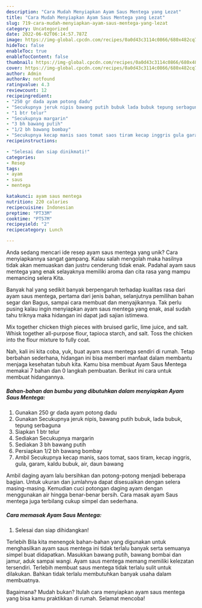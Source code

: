 ```yaml
---
description: "Cara Mudah Menyiapkan Ayam Saus Mentega yang Lezat"
title: "Cara Mudah Menyiapkan Ayam Saus Mentega yang Lezat"
slug: 719-cara-mudah-menyiapkan-ayam-saus-mentega-yang-lezat
category: Uncategorized
date: 2022-06-02T06:14:57.787Z
image: https://img-global.cpcdn.com/recipes/0a0d43c3114c0866/680x482cq70/ayam-saus-mentega-foto-resep-utama.jpg
hideToc: false
enableToc: true
enableTocContent: false
thumbnail: https://img-global.cpcdn.com/recipes/0a0d43c3114c0866/680x482cq70/ayam-saus-mentega-foto-resep-utama.jpg
cover: https://img-global.cpcdn.com/recipes/0a0d43c3114c0866/680x482cq70/ayam-saus-mentega-foto-resep-utama.jpg
author: Admin
authorAv: notfound
ratingvalue: 4.3
reviewcount: 12
recipeingredient:
- "250 gr dada ayam potong dadu"
- "Secukupnya jeruk nipis bawang putih bubuk lada bubuk tepung serbaguna"
- "1 btr telur"
- "Secukupnya margarin"
- "3 bh bawang putih"
- "1/2 bh bawang bombay"
- "Secukupnya kecap manis saos tomat saos tiram kecap inggris gula garam kaldu bubuk air daun bawang"
recipeinstructions:

- "Selesai dan siap dinikmati!"
categories:
- Resep
tags:
- ayam
- saus
- mentega

katakunci: ayam saus mentega 
nutrition: 220 calories
recipecuisine: Indonesian
preptime: "PT33M"
cooktime: "PT57M"
recipeyield: "2"
recipecategory: Lunch

---
```





Anda sedang mencari ide resep ayam saus mentega yang unik? Cara menyiapkannya sangat gampang. Kalau salah mengolah maka hasilnya tidak akan memuaskan dan justru cenderung tidak enak. Padahal ayam saus mentega yang enak selayaknya memiliki aroma dan cita rasa yang mampu memancing selera Kita.





Banyak hal yang sedikit banyak berpengaruh terhadap kualitas rasa dari ayam saus mentega, pertama dari jenis bahan, selanjutnya pemilihan bahan segar dan Bagus, sampai cara membuat dan menyajikannya. Tak perlu pusing kalau ingin menyiapkan ayam saus mentega yang enak,      asal sudah tahu triknya maka hidangan ini dapat jadi sajian istimewa.














Mix together chicken thigh pieces with bruised garlic, lime juice, and salt. Whisk together all-purpose flour, tapioca starch, and salt. Toss the chicken into the flour mixture to fully coat.






Nah, kali ini kita coba, yuk, buat ayam saus mentega sendiri di rumah. Tetap berbahan sederhana, hidangan ini bisa memberi manfaat dalam membantu menjaga kesehatan tubuh kita. Kamu bisa membuat Ayam Saus Mentega memakai 7 bahan dan 0 langkah pembuatan. Berikut ini cara untuk membuat hidangannya.

<!--inarticleads1-->

##### Bahan-bahan dan bumbu yang dibutuhkan dalam menyiapkan Ayam Saus Mentega:

1. Gunakan 250 gr dada ayam potong dadu
1. Gunakan Secukupnya jeruk nipis, bawang putih bubuk, lada bubuk, tepung serbaguna
1. Siapkan 1 btr telur
1. Sediakan Secukupnya margarin
1. Sediakan 3 bh bawang putih
1. Persiapkan 1/2 bh bawang bombay
1. Ambil Secukupnya kecap manis, saos tomat, saos tiram, kecap inggris, gula, garam, kaldu bubuk, air, daun bawang


Ambil daging ayam lalu bersihkan dan potong-potong menjadi beberapa bagian. Untuk ukuran dan jumlahnya dapat disesuaikan dengan selera masing-masing. Kemudian cuci potongan daging ayam dengan menggunakan air hingga benar-benar bersih. Cara masak ayam Saus mentega juga terbilang cukup simpel dan sederhana. 

<!--inarticleads2-->

##### Cara memasak Ayam Saus Mentega:


1. Selesai dan siap dihidangkan!

Terlebih Bila kita menengok bahan-bahan yang digunakan untuk menghasilkan ayam saus mentega ini tidak terlalu banyak serta semuanya simpel buat didapatkan. Masukkan bawang putih, bawang bombai dan jamur, aduk sampai wangi. Ayam saus mentega memang memiliki kelezatan tersendiri. Terlebih membuat saus mentega tidak terlalu sulit untuk dilakukan. Bahkan tidak terlalu membutuhkan banyak usaha dalam membuatnya. 

Bagaimana? Mudah bukan? Itulah cara menyiapkan ayam saus mentega yang bisa kamu praktikkan di rumah. Selamat mencoba!
